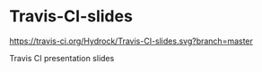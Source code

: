 # Travis-CI-slides

https://travis-ci.org/Hydrock/Travis-CI-slides.svg?branch=master

Travis CI presentation slides
